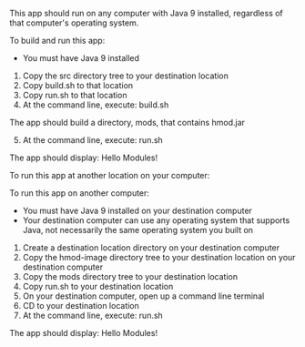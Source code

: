 This app should run on any computer with Java 9 installed, regardless of that computer's operating system.

To build and run this app:

- You must have Java 9 installed

1. Copy the src directory tree to your destination location
2. Copy build.sh to that location
3. Copy run.sh to that location
4. At the command line, execute: build.sh

The app should build a directory, mods, that contains hmod.jar

5. At the command line, execute: run.sh

The app should display: Hello Modules!

To run this app at another location on your computer:

To run this app on another computer:

- You must have Java 9 installed on your destination computer
- Your destination computer can use any operating system that supports Java, not necessarily the same operating system you built on
 
1. Create a destination location directory on your destination computer
2. Copy the hmod-image directory tree to your destination location on your destination computer
3. Copy the mods directory tree to your destination location
4. Copy run.sh to your destination location
5. On your destination computer, open up a command line terminal
6. CD to your destination location
7. At the command line, execute: run.sh
 
The app should display: Hello Modules!
